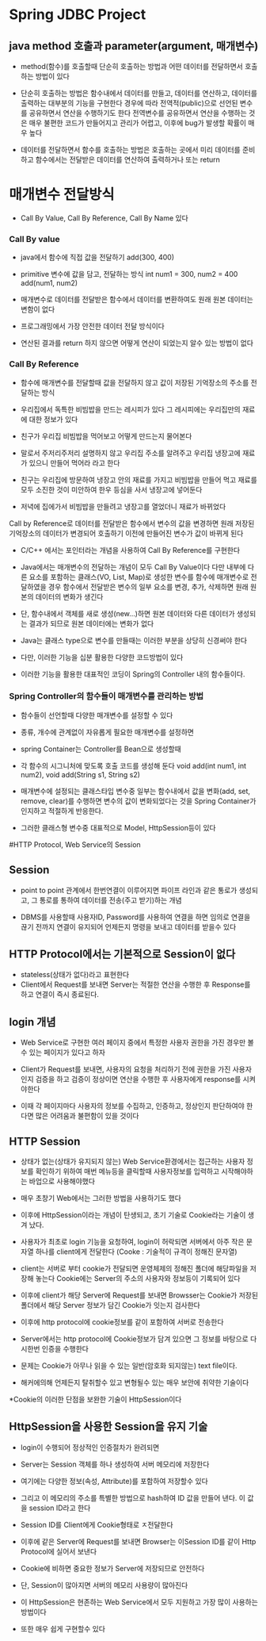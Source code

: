 # Spring JDBC Project

## java method 호출과 parameter(argument, 매개변수)
* method(함수)를 호출할때 단순히 호출하는 방법과 
어떤 데이터를 전달하면서 호출하는 방법이 있다

* 단순히 호출하는 방법은
함수내에서 데이터를 만들고, 데이터를 연산하고, 데이터를 
출력하는 대부분의 기능을 구현한다
경우에 따라 전역적(public)으로 선언된 변수를 공유하면서
연산을 수행하기도 한다
전역변수를 공유하면서 연산을 수행하는 것은
매우 불편한 코드가 만들어지고
관리가 어렵고, 이후에 bug가 발생할 확률이 매우 높다

* 데이터를 전달하면서 함수를 호출하는 방법은 
호출하는 곳에서 미리 데이터를 준비하고
함수에서는 전달받은 데이터를 연산하여 출력하거나 또는 return

# 매개변수 전달방식
* Call By Value, Call By Reference, Call By Name 있다

### Call By value
* java에서 함수에 직접 값을 전달하기
add(300, 400)
* primitive 변수에 값을 담고, 전달하는 방식
int num1 = 300, num2 = 400
add(num1, num2)

* 매개변수로 데이터를 전달받은 함수에서 데이터를 변환하여도
원래 원본 데이터는 변함이 없다

* 프로그래밍에서 가장 안전한 데이터 전달 방식이다
* 연산된 결과를 return 하지 않으면 어떻게 연산이 되었는지
알수 있는 방법이 없다

### Call By Reference
* 함수에 매개변수를 전달할때 값을 전달하지 않고
값이 저장된 기억장소의 주소를 전달하는 방식

* 우리집에서 독특한 비빔밥을 만드는 레시피가 있다
그 레시피에는 우리집만의 재료에 대한 정보가 있다

* 친구가 우리집 비빔밥을 먹어보고 어떻게 만드는지 물어본다
* 말로서 주저리주저리 설명하지 않고 
우리집 주소를 알려주고 우리집 냉장고에 재료가 있으니 
만들어 먹어라 라고 한다
* 친구는 우리집에 방문하여 냉장고 안의 재료를 가지고
비빔밥을 만들어 먹고
재료를 모두 소진한 것이 미안하여 한우 등심을 사서 
냉장고에 넣어둔다
* 저녁에 집에가서 비빔밥을 만들려고 냉장고를 열었더니
재료가 바뀌었다

Call by Reference로 데이터를 전달받은 함수에서 
변수의 값을 변경하면 원래 저장된 기억장소의 데이터가 변경되어
호출하기 이전에 만들어진 변수가 값이 바뀌게 된다

* C/C++ 에서는 포인터라는 개념을 사용하여 Call By Reference를 
구현한다

* Java에서는 매개변수의 전달하는 개념이 모두 Call By Value이다
다만 내부에 다른 요소를 포함하는 클래스(VO, List, Map)로
생성한 변수를 함수에 매개변수로 전달하였을 경우
함수에서 전달받은 변수의 일부 요소를 변경, 추가, 삭제하면
원래 원본의 데이터의 변화가 생긴다

* 단, 함수내에서 객체를 새로 생성(new...)하면
원본 데이터와 다른 데이터가 생성되는 결과가 되므로
원본 데이터에는 변화가 없다

* Java는 클래스 type으로 변수를 만들때는 이러한 부분을
상당히 신경써야 한다

* 다만, 이러한 기능을 십분 활용한 다양한 코드방법이 있다
* 이러한 기능을 활용한 대표적인 코딩이
Spring의 Controller 내의 함수들이다.


### Spring Controller의 함수들이 매개변수를 관리하는 방법
* 함수들이 선언할때 다양한 매개변수를 설정할 수 있다
* 종류, 개수에 관계없이 자유롭게 필요한 매개변수를 설정하면
* spring Container는 Controller를 Bean으로 생성할때 
* 각 함수의 시그니처에 맞도록 호출 코드를 생성해 둔다
void add(int num1, int num2), void add(String s1, String s2)

* 매개변수에 설정되는 클래스타입 변수중 일부는
함수내에서 값을 변화(add, set, remove, clear)를 수행하면
변수의 값이 변화되었다는 것을 Spring Container가 인지하고
적절하게 반응한다.

* 그러한 클래스형 변수중 대표적으로 Model, HttpSession등이 있다

#HTTP Protocol, Web Service의 Session

## Session
* point to point 관계에서 한번연결이 이루어지면
파이프 라인과 같은 통로가 생성되고, 그 통로를 통하여
데이터를 전송(주고 받기)하는 개념

* DBMS를 사용할때 사용자ID, Password를 사용하여 연결을
하면
임의로 연결을 끊기 전까지 연결이 유지되어
언제든지 명령을 보내고 데이터를 받을수 있다

## HTTP Protocol에서는 기본적으로 Session이 없다
* stateless(상태가 없다)라고 표현한다
* Client에서 Request를 보내면
Server는 적절한 연산을 수행한 후 Response를 하고 
연결이 즉시 종료된다.

## login 개념 
* Web Service로 구현한 여러 페이지 중에서 
특정한 사용자 권한을 가진 경우만 볼수 있는 페이지가 
있다고 하자
* Client가 Request를 보내면, 사용자의 요청을 처리하기 전에 
권한을 가진 사용자 인지 검증을 하고
검증이 정상이면 연산을 수행한 후 사용자에게 response를 시켜야한다

* 이때 각 페이지마다 사용자의 정보를 수집하고, 인증하고,
정상인지 판단하여야 한다면
많은 어려움과 불편함이 있을 것이다

## HTTP Session
* 상태가 없는(상태가 유지되지 않는) Web Service환경에서는
접근하는 사용자 정보를 확인하기 위하여 매번 메뉴등을 클릭할때
사용자정보를 입력하고 시작해야하는 바업으로 사용해야했다

* 매우 초창기 Web에서는 그러한 방법을 사용하기도 했다

* 이후에 HttpSession이라는 개념이 탄생되고, 초기 기술로
Cookie라는 기술이 생겨 났다.

* 사용자가 최초로 login 기능을 요청하여, login이 허락되면
서버에서 아주 작은 문자열 하나를 client에게 전달한다
(Cooke : 기술적이 규격이 정해진 문자열)

* client는 서버로 부터 cookie가 전달되면 운영체제의 정해진
폴더에 해당파일을 저장해 놓는다
Cookie에는 Server의 주소의 사용자와 정보등이 기록되어 있다

* 이후에 client가 해당 Server에 Request를 보내면
Browsser는 Cookie가 저장된 폴더에서 해당 Server 정보가 담긴
Cookie가 잇는지 검사한다

* 이후에 http protocol에 cookie정보를 같이 포함하여 서버로
전송한다

* Server에서는 http protocol에 Cookie정보가 담겨 있으면
그 정보를 바탕으로 다시한번 인증을 수행한다

* 문제는 Cookie가 아무나 읽을 수 있는 일반(암호화 되지않는)
text file이다.

* 해커에의해 언제든지 탈취할수 있고 변형될수 있는 매우 
보안에 취약한 기술이다

*Cookie의 이러한 단점을 보완한 기술이 HttpSession이다

## HttpSession을 사용한 Session을 유지 기술
* login이 수행되어 정상적인 인증절차가 완려되면

* Server는 Session 객체를 하나 생성하여 서버 메모리에
저장한다
* 여기에는 다양한 정보(속성, Attribute)를 포함하여 저장할수 있다

* 그리고 이 메모리의 주소를 특별한 방법으로 hash하여 ID 값을
만들어 낸다. 이 값을 session ID라고 한다
* Session ID를 Client에게 Cookie형태로 ㅈ전달한다
* 이후에 같은 Server에 Request를 보내면 Browser는 이Session
ID를 같이 Http Protocol에 실어서 보낸다

* Cookie에 비하면 중요한 정보가 Server에 저장되므로 안전하다
* 단, Session이 많아지면 서버의 메모리 사용량이 많아진다

* 이 HttpSession은 현존하는 Web Service에서 모두 지원하고
가장 많이 사용하는 방법이다
* 또한 매우 쉽게 구현할수 있다
